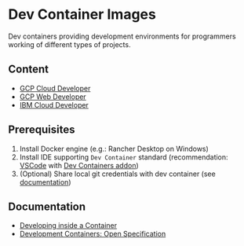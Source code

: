 # Dev Container Images

Dev containers providing development environments for programmers working of different types of projects.

## Content

* [GCP Cloud Developer](src/cloud-developer/README.md)
* [GCP Web Developer](src/web-developer/README.md)
* [IBM Cloud Developer](src/ibm-cloud-developer/README.md)

## Prerequisites

1. Install Docker engine (e.g.: Rancher Desktop on Windows)
2. Install IDE supporting `Dev Container` standard (recommendation: [VSCode](https://code.visualstudio.com/) with [Dev Containers addon](https://marketplace.visualstudio.com/items?itemName=ms-vscode-remote.remote-containers))
3. (Optional) Share local git credentials with dev container (see [documentation](https://code.visualstudio.com/remote/advancedcontainers/sharing-git-credentials))

## Documentation

* [Developing inside a Container](https://code.visualstudio.com/docs/devcontainers/containers)
* [Development Containers: Open Specification](https://containers.dev/)

